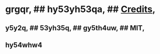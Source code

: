 # grgqr, ## hy53yh53qa, ## [Credits](#credits), 
  ## y5y2q, ## 53yh35q, ## gy5th4uw, ## MIT, 
  ## hy54whw4